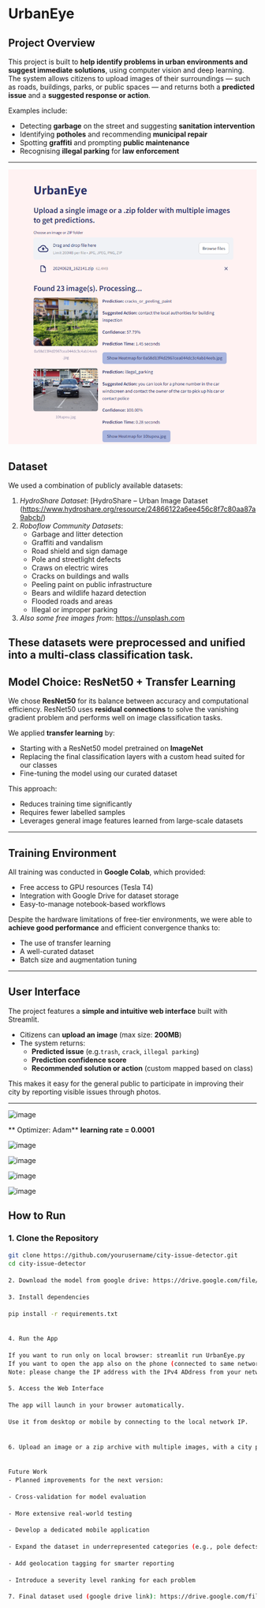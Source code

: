 # UrbanEye

## Project Overview

This project is built to **help identify problems in urban environments and suggest immediate solutions**, using computer vision and deep learning. The system allows citizens to upload images of their surroundings — such as roads, buildings, parks, or public spaces — and returns both a **predicted issue** and a **suggested response or action**.

Examples include:
- Detecting **garbage** on the street and suggesting **sanitation intervention**
- Identifying **potholes** and recommending **municipal repair**
- Spotting **graffiti** and prompting **public maintenance**
- Recognising **illegal parking** for **law enforcement**

---

![image](https://github.com/sabixcel/UrbanEye/blob/main/Demo/Screenshot%202025-05-13%20232145.png)

## Dataset

We used a combination of publicly available datasets:

1. *HydroShare Dataset*: [HydroShare – Urban Image Dataset (https://www.hydroshare.org/resource/24866122a6ee456c8f7c80aa87a9abcb/)
2. *Roboflow Community Datasets*:
   - Garbage and litter detection
   - Graffiti and vandalism
   - Road shield and sign damage
   - Pole and streetlight defects
   - Craws on electric wires
   - Cracks on buildings and walls
   - Peeling paint on public infrastructure
   - Bears and wildlife hazard detection
   - Flooded roads and areas
   - Illegal or improper parking
3. *Also some free images from*: https://unsplash.com

These datasets were preprocessed and unified into a multi-class classification task.
---

##  Model Choice: ResNet50 + Transfer Learning

We chose **ResNet50** for its balance between accuracy and computational efficiency. ResNet50 uses **residual connections** to solve the vanishing gradient problem and performs well on image classification tasks.

We applied **transfer learning** by:
- Starting with a ResNet50 model pretrained on **ImageNet**
- Replacing the final classification layers with a custom head suited for our classes
- Fine-tuning the model using our curated dataset

This approach:
- Reduces training time significantly
- Requires fewer labelled samples
- Leverages general image features learned from large-scale datasets

---

## Training Environment

All training was conducted in **Google Colab**, which provided:
- Free access to GPU resources (Tesla T4)
- Integration with Google Drive for dataset storage
- Easy-to-manage notebook-based workflows

Despite the hardware limitations of free-tier environments, we were able to **achieve good performance** and efficient convergence thanks to:
- The use of transfer learning
- A well-curated dataset
- Batch size and augmentation tuning

---

## User Interface

The project features a **simple and intuitive web interface** built with Streamlit.

- Citizens can **upload an image** (max size: **200MB**)
- The system returns:
  - **Predicted issue** (e.g.`trash`, `crack`, `illegal parking`)
  - **Prediction confidence score**
  - **Recommended solution or action** (custom mapped based on class)

This makes it easy for the general public to participate in improving their city by reporting visible issues through photos.

---

![image](https://github.com/user-attachments/assets/9ea056de-636c-4163-9bcb-07642ff27446)

** Optimizer: Adam**
**learning rate = 0.0001**



![image](https://github.com/user-attachments/assets/6cf7cfa4-508c-4de0-9e77-4cfa01e20b2a)


![image](https://github.com/user-attachments/assets/1d75844f-7450-4787-9024-5ae6e0f7f130)


![image](https://github.com/user-attachments/assets/eb6c8f3f-b42c-4438-88e3-ef6854376137)


![image](https://github.com/user-attachments/assets/eb2fd602-0ad1-48ec-8d78-5de74e3c5ebd)
    
      
##  How to Run

### 1. Clone the Repository
```bash
git clone https://github.com/yourusername/city-issue-detector.git
cd city-issue-detector

2. Download the model from google drive: https://drive.google.com/file/d/1ReL5KWwVVQyQesVYtIDe_UFULX3JvoHe/view?usp=sharing

3. Install dependencies

pip install -r requirements.txt


4. Run the App

If you want to run only on local browser: streamlit run UrbanEye.py
If you want to open the app also on the phone (connected to same network): streamlit run UrbanEye.py --server.address=0.0.0.0 --server.enableCORS false
Note: please change the IP address with the IPv4 ADdress from your network.

5. Access the Web Interface

The app will launch in your browser automatically.

Use it from desktop or mobile by connecting to the local network IP.


6. Upload an image or a zip archive with multiple images, with a city problem and get your solution.


Future Work
- Planned improvements for the next version:

- Cross-validation for model evaluation

- More extensive real-world testing

- Develop a dedicated mobile application

- Expand the dataset in underrepresented categories (e.g., pole defects, floods)

- Add geolocation tagging for smarter reporting

- Introduce a severity level ranking for each problem

7. Final dataset used (google drive link): https://drive.google.com/file/d/11t-BCIoe8FTalWe2sxqwBun8Iig19aOT/view?usp=sharing
